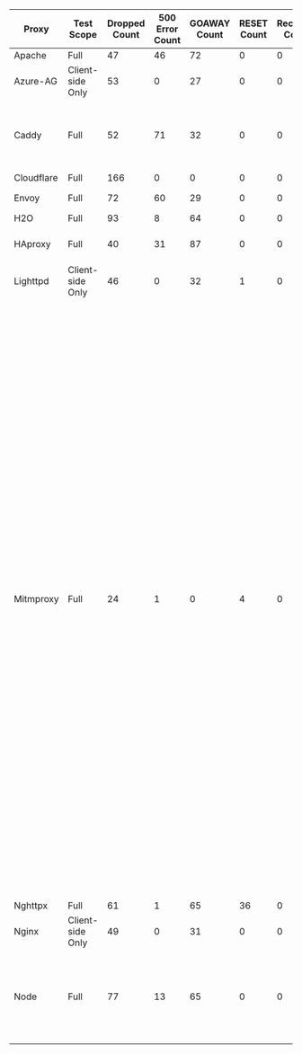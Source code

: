| Proxy | Test Scope | Dropped Count | 500 Error Count | GOAWAY Count | RESET Count | Received Count | Modified Count | Unmodified Count | Received Tests | Modified Tests | Unmodified Tests |
| ----- | ---------- | ------------- | --------------- | ------------ | ----------- | -------------- | -------------- | ---------------- | -------------- | -------------- | ---------------- |
| Apache | Full | 47 | 46 | 72 | 0 | 0 | 0 | 0 |  |  |  |
| Azure-AG | Client-side Only | 53 | 0 | 27 | 0 | 0 | 2 | 1 |  | 4, 87 | 8 |
| Caddy | Full | 52 | 71 | 32 | 0 | 0 | 6 | 4 |  | 137, 138, 139, 140, 141, 142 | 110, 135, 136, 151 |
| Cloudflare | Full | 166 | 0 | 0 | 0 | 0 | 0 | 0 |  |  |  |
| Envoy | Full | 72 | 60 | 29 | 0 | 0 | 0 | 4 |  |  | 110, 135, 136, 151 |
| H2O | Full | 93 | 8 | 64 | 0 | 0 | 0 | 0 |  |  |  |
| HAproxy | Full | 40 | 31 | 87 | 0 | 0 | 2 | 5 |  | 126, 165 | 110, 135, 136, 142, 151 |
| Lighttpd | Client-side Only | 46 | 0 | 32 | 1 | 0 | 2 | 2 |  | 4, 87 | 7, 83 |
| Mitmproxy | Full | 24 | 1 | 0 | 4 | 0 | 4 | 133 |  | 4, 87, 126, 165 | 1, 3, 5, 6, 7, 8, 10, 11, 12, 13, 15, 20, 21, 22, 23, 24, 25, 26, 27, 28, 29, 30, 31, 32, 35, 36, 37, 38, 39, 40, 41, 42, 43, 44, 45, 46, 47, 48, 49, 50, 51, 52, 53, 54, 55, 56, 57, 58, 59, 60, 61, 62, 63, 64, 65, 66, 67, 68, 69, 70, 71, 72, 73, 74, 75, 80, 81, 82, 83, 85, 86, 88, 89, 90, 91, 92, 94, 95, 96, 97, 98, 99, 100, 101, 102, 103, 104, 105, 106, 107, 108, 110, 111, 115, 116, 118, 119, 120, 124, 125, 127, 128, 129, 130, 131, 132, 133, 134, 135, 136, 137, 138, 139, 140, 141, 142, 143, 148, 149, 150, 151, 153, 154, 155, 157, 158, 159, 160, 161, 162, 163, 164, 166 |
| Nghttpx | Full | 61 | 1 | 65 | 36 | 0 | 0 | 2 |  |  | 110, 151 |
| Nginx | Client-side Only | 49 | 0 | 31 | 0 | 0 | 2 | 1 |  | 4, 87 | 8 |
| Node | Full | 77 | 13 | 65 | 0 | 0 | 8 | 2 |  | 128, 129, 131, 132, 133, 134, 135, 136 | 110, 151 |

